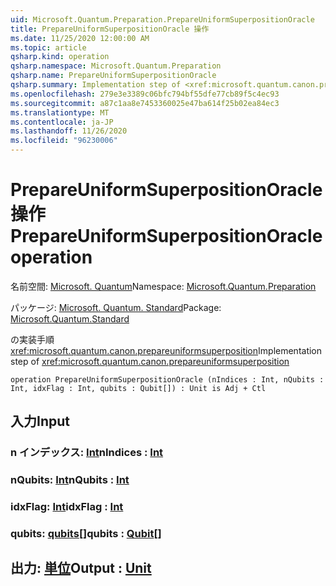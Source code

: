 ```yaml
---
uid: Microsoft.Quantum.Preparation.PrepareUniformSuperpositionOracle
title: PrepareUniformSuperpositionOracle 操作
ms.date: 11/25/2020 12:00:00 AM
ms.topic: article
qsharp.kind: operation
qsharp.namespace: Microsoft.Quantum.Preparation
qsharp.name: PrepareUniformSuperpositionOracle
qsharp.summary: Implementation step of <xref:microsoft.quantum.canon.prepareuniformsuperposition>
ms.openlocfilehash: 279e3e3389c06bfc794bf55dfe77cb89f5c4ec93
ms.sourcegitcommit: a87c1aa8e7453360025e47ba614f25b02ea84ec3
ms.translationtype: MT
ms.contentlocale: ja-JP
ms.lasthandoff: 11/26/2020
ms.locfileid: "96230006"
---
```

# <a name="prepareuniformsuperpositionoracle-operation"></a><span data-ttu-id="40794-102">PrepareUniformSuperpositionOracle 操作</span><span class="sxs-lookup"><span data-stu-id="40794-102">PrepareUniformSuperpositionOracle operation</span></span>

<span data-ttu-id="40794-103">名前空間: [Microsoft. Quantum](xref:Microsoft.Quantum.Preparation)</span><span class="sxs-lookup"><span data-stu-id="40794-103">Namespace: [Microsoft.Quantum.Preparation](xref:Microsoft.Quantum.Preparation)</span></span>

<span data-ttu-id="40794-104">パッケージ: [Microsoft. Quantum. Standard](https://nuget.org/packages/Microsoft.Quantum.Standard)</span><span class="sxs-lookup"><span data-stu-id="40794-104">Package: [Microsoft.Quantum.Standard](https://nuget.org/packages/Microsoft.Quantum.Standard)</span></span>


<span data-ttu-id="40794-105">の実装手順 <xref:microsoft.quantum.canon.prepareuniformsuperposition></span><span class="sxs-lookup"><span data-stu-id="40794-105">Implementation step of <xref:microsoft.quantum.canon.prepareuniformsuperposition></span></span>

```qsharp
operation PrepareUniformSuperpositionOracle (nIndices : Int, nQubits : Int, idxFlag : Int, qubits : Qubit[]) : Unit is Adj + Ctl
```


## <a name="input"></a><span data-ttu-id="40794-106">入力</span><span class="sxs-lookup"><span data-stu-id="40794-106">Input</span></span>

### <a name="nindices--int"></a><span data-ttu-id="40794-107">n インデックス: [Int](xref:microsoft.quantum.lang-ref.int)</span><span class="sxs-lookup"><span data-stu-id="40794-107">nIndices : [Int](xref:microsoft.quantum.lang-ref.int)</span></span>




### <a name="nqubits--int"></a><span data-ttu-id="40794-108">nQubits: [Int](xref:microsoft.quantum.lang-ref.int)</span><span class="sxs-lookup"><span data-stu-id="40794-108">nQubits : [Int](xref:microsoft.quantum.lang-ref.int)</span></span>




### <a name="idxflag--int"></a><span data-ttu-id="40794-109">idxFlag: [Int](xref:microsoft.quantum.lang-ref.int)</span><span class="sxs-lookup"><span data-stu-id="40794-109">idxFlag : [Int](xref:microsoft.quantum.lang-ref.int)</span></span>




### <a name="qubits--qubit"></a><span data-ttu-id="40794-110">qubits: [qubits](xref:microsoft.quantum.lang-ref.qubit)[]</span><span class="sxs-lookup"><span data-stu-id="40794-110">qubits : [Qubit](xref:microsoft.quantum.lang-ref.qubit)[]</span></span>





## <a name="output--unit"></a><span data-ttu-id="40794-111">出力: [単位](xref:microsoft.quantum.lang-ref.unit)</span><span class="sxs-lookup"><span data-stu-id="40794-111">Output : [Unit](xref:microsoft.quantum.lang-ref.unit)</span></span>


